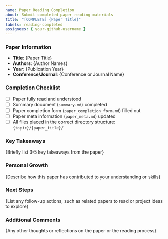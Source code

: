 ```yaml
---
name: Paper Reading Completion
about: Submit completed paper reading materials
title: "[COMPLETE] {Paper Title}"
labels: reading-completed
assignees: { your-github-username }
---
```


### Paper Information

- **Title**: {Paper Title}
- **Authors**: {Author Names}
- **Year**: {Publication Year}
- **Conference/Journal**: {Conference or Journal Name}

### Completion Checklist

- [ ] Paper fully read and understood
- [ ] Summary document (`summary.md`) completed
- [ ] Paper completion form (`paper_completion_form.md`) filled out
- [ ] Paper meta information (`paper_meta.md`) updated
- [ ] All files placed in the correct directory structure: `{topic}/{paper_title}/`

### Key Takeaways

{Briefly list 3-5 key takeaways from the paper}

### Personal Growth

{Describe how this paper has contributed to your understanding or skills}

### Next Steps

{List any follow-up actions, such as related papers to read or project ideas to explore}

### Additional Comments

{Any other thoughts or reflections on the paper or the reading process}
